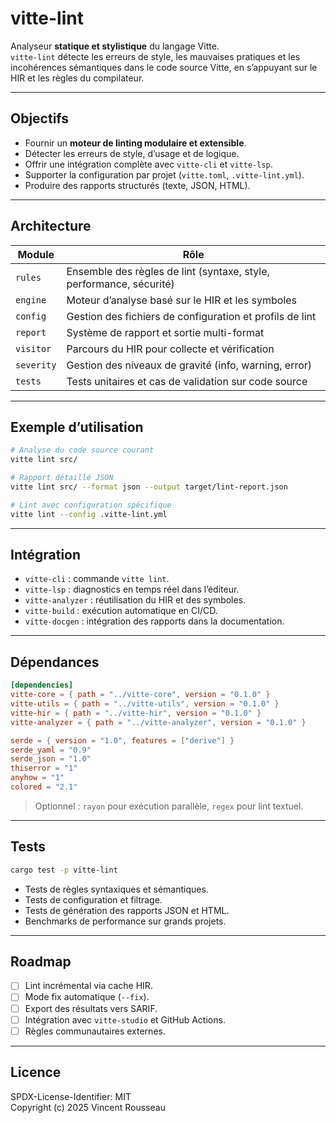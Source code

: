 

# vitte-lint

Analyseur **statique et stylistique** du langage Vitte.  
`vitte-lint` détecte les erreurs de style, les mauvaises pratiques et les incohérences sémantiques dans le code source Vitte, en s’appuyant sur le HIR et les règles du compilateur.

---

## Objectifs

- Fournir un **moteur de linting modulaire et extensible**.  
- Détecter les erreurs de style, d’usage et de logique.  
- Offrir une intégration complète avec `vitte-cli` et `vitte-lsp`.  
- Supporter la configuration par projet (`vitte.toml`, `.vitte-lint.yml`).  
- Produire des rapports structurés (texte, JSON, HTML).

---

## Architecture

| Module        | Rôle |
|---------------|------|
| `rules`       | Ensemble des règles de lint (syntaxe, style, performance, sécurité) |
| `engine`      | Moteur d’analyse basé sur le HIR et les symboles |
| `config`      | Gestion des fichiers de configuration et profils de lint |
| `report`      | Système de rapport et sortie multi-format |
| `visitor`     | Parcours du HIR pour collecte et vérification |
| `severity`    | Gestion des niveaux de gravité (info, warning, error) |
| `tests`       | Tests unitaires et cas de validation sur code source |

---

## Exemple d’utilisation

```bash
# Analyse du code source courant
vitte lint src/

# Rapport détaillé JSON
vitte lint src/ --format json --output target/lint-report.json

# Lint avec configuration spécifique
vitte lint --config .vitte-lint.yml
```

---

## Intégration

- `vitte-cli` : commande `vitte lint`.  
- `vitte-lsp` : diagnostics en temps réel dans l’éditeur.  
- `vitte-analyzer` : réutilisation du HIR et des symboles.  
- `vitte-build` : exécution automatique en CI/CD.  
- `vitte-docgen` : intégration des rapports dans la documentation.

---

## Dépendances

```toml
[dependencies]
vitte-core = { path = "../vitte-core", version = "0.1.0" }
vitte-utils = { path = "../vitte-utils", version = "0.1.0" }
vitte-hir = { path = "../vitte-hir", version = "0.1.0" }
vitte-analyzer = { path = "../vitte-analyzer", version = "0.1.0" }

serde = { version = "1.0", features = ["derive"] }
serde_yaml = "0.9"
serde_json = "1.0"
thiserror = "1"
anyhow = "1"
colored = "2.1"
``` 

> Optionnel : `rayon` pour exécution parallèle, `regex` pour lint textuel.

---

## Tests

```bash
cargo test -p vitte-lint
```

- Tests de règles syntaxiques et sémantiques.  
- Tests de configuration et filtrage.  
- Tests de génération des rapports JSON et HTML.  
- Benchmarks de performance sur grands projets.

---

## Roadmap

- [ ] Lint incrémental via cache HIR.  
- [ ] Mode fix automatique (`--fix`).  
- [ ] Export des résultats vers SARIF.  
- [ ] Intégration avec `vitte-studio` et GitHub Actions.  
- [ ] Règles communautaires externes.

---

## Licence

SPDX-License-Identifier: MIT  
Copyright (c) 2025 Vincent Rousseau